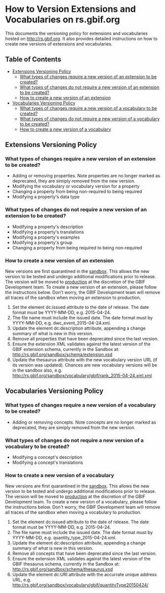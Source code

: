 # How to Version Extensions and Vocabularies on rs.gbif.org

This documents the versioning policy for extensions and vocabularies hosted on http://rs.gbif.org. It also provides detailed instructions on how to create new versions of extensions and vocabularies.

## Table of Contents
* [Extensions Versioning Policy](#)
  * [What types of changes require a new version of an extension to be created?](#)
  * [What types of changes do not require a new version of an extension to be created?](#)
  * [How to create a new version of an extension](versioning.md#how-to-create-a-new-version-of-a-vocabulary)
* [Vocabularies Versioning Policy](#)
  * [What types of changes require a new version of a vocabulary to be created?](#)
  * [What types of changes do not require a new version of a vocabulary to be created?](#)
  * [How to create a new version of a vocabulary](#)

## Extensions Versioning Policy 
### What types of changes require a new version of an extension to be created?

-  Adding or removing properties. Note properties are no longer marked as deprecated, they are simiply removed from the new version.
-  Modifying the vocabulary or vocabulary version for a property
-  Changing a property from being non-required to being required
-  Modifying a property's data type

### What types of changes do not require a new version of an extension to be created?
 
-  Modifying a property's description
-  Modifying a property's translations
-  Modifying a property's examples
-  Modifying a property's group
-  Changing a property from being required to being non-required

### How to create a new version of an extension

New versions are first quarantined in the [sandbox](http://rs.gbif.org/sandbox/). This allows the new version to be tested and undergo additional modifications prior to release. The version will be moved to [production](http://rs.gbif.org) at the discretion of the GBIF Development team. To create a new version of an extension, please follow the instructions below. Don't worry, the GBIF Development team will remove all traces of the sandbox when moving an extension to production.

1. Set the <extension> element dc:issued attribute to the date of release. The date format must be YYYY-MM-DD, e.g. 2015-04-24.
2. The file name must include the issued date. The date format must by YYYY-MM-DD, e.g. dwc_event_2015-04-24.xml. 
3. Update the <extension> element dc:description attribute, appending a change summary of what is new in this version.
4. Remove all properties that have been deprecated since the last version.
5. Ensure the extension XML validates against the latest version of the GBIF extension schema, currently in the Sandbox at: http://rs.gbif.org/sandbox/schema/extension.xsd
6. Update the <property> thesaurus attribute with the new vocabulary version URL (if its version was updated). Chances are new vocabulary versions will be in the sandbox also, e.g. http://rs.gbif.org/sandbox/vocabulary/gbif/rank_2015-04-24.xml.xml 

## Vocabularies Versioning Policy
### What types of changes require a new version of a vocabulary to be created?

-  Adding or removing concepts. Note concepts are no longer marked as deprecated, they are simiply removed from the new version.

### What types of changes do not require a new version of a vocabulary to be created?

-  Modifying a concept's description
-  Modifying a concept's translations

### How to create a new version of a vocabulary

New versions are first quarantined in the [sandbox](http://rs.gbif.org/sandbox/). This allows the new version to be tested and undergo additional modifications prior to release. The version will be moved to [production](http://rs.gbif.org) at the discretion of the GBIF Development team. To create a new version of a vocabulary, please follow the instructions below. Don't worry, the GBIF Development team will remove all traces of the sandbox when moving a vocabulary to production.

1. Set the <thesaurus> element dc:issued attribute to the date of release. The date format must be YYYY-MM-DD, e.g. 2015-04-24.
2. The file name must include the issued date. The date format must by YYYY-MM-DD, e.g. quantity_type_2015-04-24.xml. 
3. Update the <thesaurus> element dc:description attribute, appending a change summary of what is new in this version.
4. Remove all concepts that have been deprecated since the last version.
5. Ensure the extension XML validates against the latest version of the GBIF thesaurus schema, currently in the Sandbox at: http://rs.gbif.org/sandbox/schema/thesaurus.xsd
6. Update the <thesaurus> element dc:URI attribute with the accurrate unique address URL, e.g. http://rs.gbif.org/sandbox/vocabulary/gbif/quantityType20150424/
